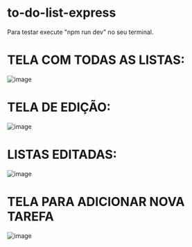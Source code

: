 # to-do-list-express
Para testar execute "npm run dev" no seu terminal.

# TELA COM TODAS AS LISTAS:
![image](https://github.com/MvFranca/to-do-list-express/assets/111403597/de95aad4-1b82-4975-95c3-7dcb748bfcc2)

# TELA DE EDIÇÃO:
![image](https://github.com/MvFranca/to-do-list-express/assets/111403597/b26cf89c-ed76-4c67-9f27-01a350a8d5ef)

# LISTAS EDITADAS:
![image](https://github.com/MvFranca/to-do-list-express/assets/111403597/11bb18d8-a967-4917-8579-8e3f0ffa43c7)

# TELA PARA ADICIONAR NOVA TAREFA
![image](https://github.com/MvFranca/to-do-list-express/assets/111403597/9cb1730f-23f9-46bc-9607-90ff917e8bef)
